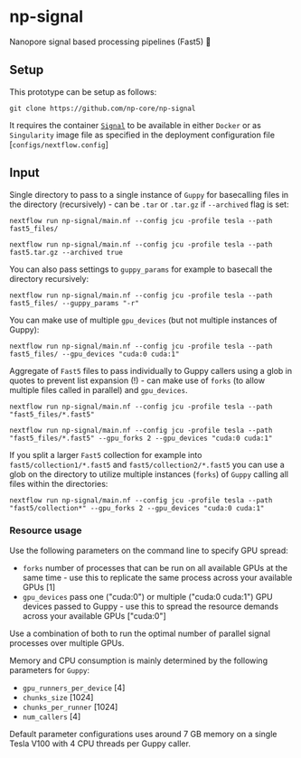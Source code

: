 # np-signal

Nanopore signal based processing pipelines (Fast5) :peacock:

## Setup

This prototype can be setup as follows:

```
git clone https://github.com/np-core/np-signal
```

It requires the container [`Signal`](https://github.com/np-core/containers) to be available in either `Docker` or as `Singularity` image file as specified in the deployment configuration file [`configs/nextflow.config`]

## Input

Single directory to pass to a single instance of `Guppy` for basecalling files in the directory (recursively) - can be `.tar` or `.tar.gz` if `--archived` flag is set:

```
nextflow run np-signal/main.nf --config jcu -profile tesla --path fast5_files/
```

```
nextflow run np-signal/main.nf --config jcu -profile tesla --path fast5.tar.gz --archived true
```

You can also pass settings to `guppy_params` for example to basecall the directory recursively:

```
nextflow run np-signal/main.nf --config jcu -profile tesla --path fast5_files/ --guppy_params "-r"
```

You can make use of multiple `gpu_devices` (but not multiple instances of Guppy):

```
nextflow run np-signal/main.nf --config jcu -profile tesla --path fast5_files/ --gpu_devices "cuda:0 cuda:1"
```

Aggregate of `Fast5` files to pass individually to Guppy callers using a glob in quotes to prevent list expansion (!) - can make use of `forks` (to allow multiple files called in parallel) and `gpu_devices`.

```
nextflow run np-signal/main.nf --config jcu -profile tesla --path "fast5_files/*.fast5"
```

```
nextflow run np-signal/main.nf --config jcu -profile tesla --path "fast5_files/*.fast5" --gpu_forks 2 --gpu_devices "cuda:0 cuda:1"
```

If you split a larger `Fast5` collection for example into `fast5/collection1/*.fast5` and `fast5/collection2/*.fast5` you can use a glob on the directory to utilize multiple instances (`forks`) of `Guppy` calling all files within the directories:

```
nextflow run np-signal/main.nf --config jcu -profile tesla --path "fast5/collection*" --gpu_forks 2 --gpu_devices "cuda:0 cuda:1"
```

### Resource usage

Use the following parameters on the command line to specify GPU spread:

* `forks` number of processes that can be run on all available GPUs at the same time - use this to replicate the same process across your available GPUs [1]
* `gpu_devices` pass one ("cuda:0") or multiple ("cuda:0 cuda:1") GPU devices passed to Guppy - use this to spread the resource demands across your available GPUs ["cuda:0"]


Use a combination of both to run the optimal number of parallel signal processes over multiple GPUs.

Memory and CPU consumption is mainly determined by the following parameters for `Guppy`:

* `gpu_runners_per_device` [4]
* `chunks_size` [1024]
* `chunks_per_runner` [1024]
* `num_callers` [4]

Default parameter configurations uses around 7 GB memory on a single Tesla V100 with 4 CPU threads per Guppy caller.
